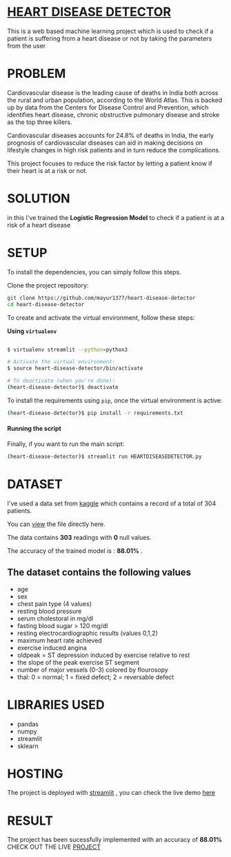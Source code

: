 # [HEART DISEASE DETECTOR](https://heart-disease-detector.streamlitapp.com/)

This is a web based machine learning project which is used to check if a patient is suffering from a heart disease or not by taking the parameters from the user

# PROBLEM
Cardiovascular disease is the leading cause of deaths in India both across the rural and urban population, according to the World Atlas. This is backed up by data from the Centers for Disease Control and Prevention, which identifies heart disease, chronic obstructive pulmonary disease and stroke as the top three killers.

Cardiovascular diseases accounts for 24.8% of deaths in India, the early prognosis of cardiovascular diseases can aid in making decisions on lifestyle changes in high risk patients and in turn reduce the complications.

This project focuses to reduce the risk factor by letting a patient know if their heart is at a risk or not.

# SOLUTION

in this I've trained the **Logistic Regression Model** to check if a patient is at a risk of a heart disease


# SETUP

To install the dependencies, you can simply follow this steps.

Clone the project repository:
```bash
git clone https://github.com/mayur1377/heart-disease-detector
cd heart-disease-detector
```

To create and activate the virtual environment, follow these steps:



**Using `virtualenv`**

```bash

$ virtualenv streamlit --python=python3

# Activate the virtual environment:
$ source heart-disease-detector/bin/activate

# To deactivate (when you're done):
(heart-disease-detector)$ deactivate
```

To install the requirements using `pip`, once the virtual environment is active:
```bash
(heart-disease-detector)$ pip install -r requirements.txt
```

#### Running the script

Finally, if you want to run the main script:
```bash
(heart-disease-detector)$ streamlit run HEARTDISEASEDETECTOR.py
```

# DATASET
I've used a data set from [kaggle](https://www.kaggle.com/datasets/rashikrahmanpritom/heart-attack-analysis-prediction-dataset) which contains a record of a total of 304 patients.

You can [view](https://www.kaggle.com/datasets/rashikrahmanpritom/heart-attack-analysis-prediction-dataset) the file directly here.
 
 The data contains **303** readings with **0** null values.
 
 The accuracy of the trained model is : **88.01%** .
 
## The dataset contains the following values
- age
- sex
- chest pain type (4 values)
- resting blood pressure
- serum cholestoral in mg/dl
- fasting blood sugar > 120 mg/dl
- resting electrocardiographic results (values 0,1,2)
- maximum heart rate achieved
- exercise induced angina
- oldpeak = ST depression induced by exercise relative to rest
- the slope of the peak exercise ST segment
- number of major vessels (0-3) colored by flourosopy
- thal: 0 = normal; 1 = fixed defect; 2 = reversable defect


#  LIBRARIES USED
- pandas
- numpy
- streamlit
- sklearn

# HOSTING
The project is deployed with [streamlit](https://streamlit.io/) , you can check the live demo [here](https://heart-disease-detector.streamlitapp.com/)

# RESULT
The project has been sucessfully implemented with an accuracy of  **88.01%**
CHECK OUT THE LIVE [PROJECT](https://heart-disease-detector.streamlitapp.com/)

